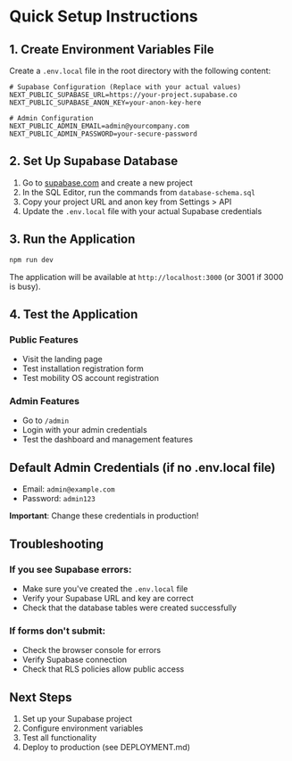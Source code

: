 # Quick Setup Instructions

## 1. Create Environment Variables File

Create a `.env.local` file in the root directory with the following content:

```env
# Supabase Configuration (Replace with your actual values)
NEXT_PUBLIC_SUPABASE_URL=https://your-project.supabase.co
NEXT_PUBLIC_SUPABASE_ANON_KEY=your-anon-key-here

# Admin Configuration
NEXT_PUBLIC_ADMIN_EMAIL=admin@yourcompany.com
NEXT_PUBLIC_ADMIN_PASSWORD=your-secure-password
```

## 2. Set Up Supabase Database

1. Go to [supabase.com](https://supabase.com) and create a new project
2. In the SQL Editor, run the commands from `database-schema.sql`
3. Copy your project URL and anon key from Settings > API
4. Update the `.env.local` file with your actual Supabase credentials

## 3. Run the Application

```bash
npm run dev
```

The application will be available at `http://localhost:3000` (or 3001 if 3000 is busy).

## 4. Test the Application

### Public Features
- Visit the landing page
- Test installation registration form
- Test mobility OS account registration

### Admin Features
- Go to `/admin`
- Login with your admin credentials
- Test the dashboard and management features

## Default Admin Credentials (if no .env.local file)

- Email: `admin@example.com`
- Password: `admin123`

**Important**: Change these credentials in production!

## Troubleshooting

### If you see Supabase errors:
- Make sure you've created the `.env.local` file
- Verify your Supabase URL and key are correct
- Check that the database tables were created successfully

### If forms don't submit:
- Check the browser console for errors
- Verify Supabase connection
- Check that RLS policies allow public access

## Next Steps

1. Set up your Supabase project
2. Configure environment variables
3. Test all functionality
4. Deploy to production (see DEPLOYMENT.md)
